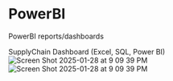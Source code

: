 # PowerBI
PowerBI reports/dashboards

   SupplyChain Dashboard (Excel, SQL, Power BI)
![Screen Shot 2025-01-28 at 9 09 39 PM]([https://github.com/UserDna95/Portfolio/blob/main/screenshot%20cb%201.png](https://github.com/UserDna95/PowerBI/blob/main/2025-01-28%20(1).png))
![Screen Shot 2025-01-28 at 9 09 39 PM]([https://github.com/UserDna95/Portfolio/blob/main/screenshot%20cb%202.png](https://github.com/UserDna95/PowerBI/blob/main/2025-01-28%20(2).png))
